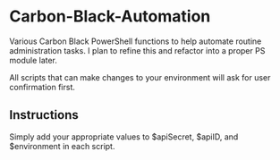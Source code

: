 # Carbon-Black-Automation
Various Carbon Black PowerShell functions to help automate routine administration tasks. I plan to refine this and refactor into a proper PS module later.

All scripts that can make changes to your environment will ask for user confirmation first.

## Instructions
Simply add your appropriate values to $apiSecret, $apiID, and $environment in each script.

